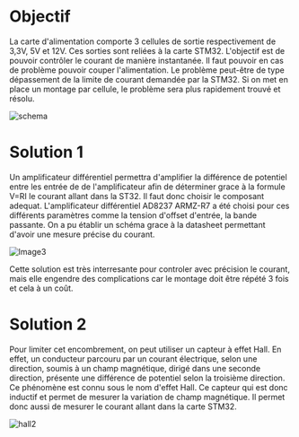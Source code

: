 # Objectif

La carte d'alimentation comporte 3 cellules de sortie  respectivement de 3,3V, 5V et 12V. Ces sorties sont reliées à 
la carte STM32. L'objectif est de pouvoir contrôler le courant de manière instantanée. Il faut pouvoir en cas de problème
pouvoir couper l'alimentation. Le problème peut-être de type dépassement de la limite de courant demandée par la STM32. Si 
on met en place un montage par cellule, le problème sera plus rapidement trouvé et résolu. 
 
![schema](https://user-images.githubusercontent.com/47904531/58384878-b0fcab80-7fe8-11e9-9f08-bc525399ca31.png)


# Solution 1 

Un amplificateur différentiel permettra d'amplifier la différence de potentiel entre les entrée de de l'amplificateur 
afin de déterminer grace à la formule V=RI le courant allant dans la ST32. Il faut donc choisir le composant adequat. 
L'amplificateur différentiel AD8237 ARMZ-R7 a été choisi pour ces différents paramètres comme la tension d'offset d'entrée, 
la bande passante. On a pu établir un schéma grace à la datasheet permettant d'avoir une mesure précise du courant. 
 
![Image3](https://user-images.githubusercontent.com/47904531/58384887-e86b5800-7fe8-11e9-9d78-9ab33145108c.png)

Cette solution est très interresante pour controler avec précision le courant, mais elle engendre des complications car 
le montage doit être répété 3 fois et cela à un coût. 
 
# Solution 2

Pour limiter cet encombrement, on peut utiliser un capteur à effet Hall. En effet, un conducteur parcouru par un courant 
électrique, selon une direction, soumis à un champ magnétique, dirigé dans une seconde direction, présente une différence de 
potentiel selon la troisième direction. Ce phénomène est connu sous le nom d'effet Hall. Ce capteur qui est donc inductif et
permet de mesurer la variation de champ magnétique. Il permet donc aussi de mesurer le courant allant dans la carte STM32.

![hall2](https://user-images.githubusercontent.com/47904531/58384909-38e2b580-7fe9-11e9-8e1b-12b042acf95f.gif)
